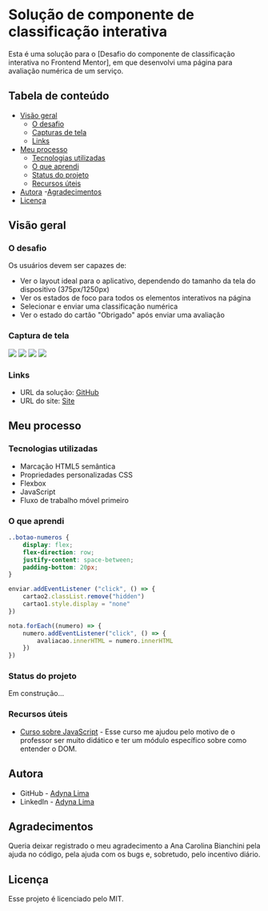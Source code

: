 # Solução de componente de classificação interativa

Esta é uma solução para o [Desafio do componente de classificação interativa no Frontend Mentor], em que desenvolvi uma página para avaliação numérica de um serviço. 

## Tabela de conteúdo 

- [Visão geral](#visão-geral)
  - [O desafio](#o-desafio)
  - [Capturas de tela](#captura-de-tela)
  - [Links](#links)
- [Meu processo](#meu-processo)
  - [Tecnologias utilizadas](#tecnologias-utilizadas)
  - [O que aprendi](#o-que-aprendi)
  - [Status do projeto](#status-do-projeto)
  - [Recursos úteis](#recursos-úteis)
- [Autora](#autora)
-[Agradecimentos](#agradecimentos)
- [Licença](#licença)

## Visão geral

### O desafio

Os usuários devem ser capazes de:

- Ver o layout ideal para o aplicativo, dependendo do tamanho da tela do dispositivo (375px/1250px)
- Ver os estados de foco para todos os elementos interativos na página
- Selecionar e enviar uma classificação numérica
- Ver o estado do cartão "Obrigado" após enviar uma avaliação

### Captura de tela

![](./assets/prints/printmobileprincipal.png)
![](./assets/prints/printmobilesecundaria.png)
![](./assets/prints/printdesktopprincipal.png)
![](./assets/prints/printdesktopsecundaria.png)


### Links

- URL da solução: [GitHub](https://github.com/adynaslima/interactive-rating-component.git)
- URL do site: [Site](https://adynaslima.github.io/interactive-rating-component/)

## Meu processo

### Tecnologias utilizadas

- Marcação HTML5 semântica
- Propriedades personalizadas CSS
- Flexbox
- JavaScript
- Fluxo de trabalho móvel primeiro

### O que aprendi

```css
..botao-numeros {
    display: flex;
    flex-direction: row;
    justify-content: space-between;
    padding-bottom: 20px;
}
```

```js
enviar.addEventListener ("click", () => {
    cartao2.classList.remove("hidden")
    cartao1.style.display = "none"
})

nota.forEach((numero) => { 
    numero.addEventListener("click", () => {
        avaliacao.innerHTML = numero.innerHTML
    })
})
```

### Status do projeto

Em construção...

### Recursos úteis

- [Curso sobre JavaScript](https://www.cursoemvideo.com/curso/javascript/) - Esse curso me ajudou pelo motivo de o professor ser muito didático e ter um módulo específico sobre como entender o DOM. 

## Autora

- GitHub - [Adyna Lima](https://github.com/adynaslima)
- LinkedIn - [Adyna Lima](www.linkedin.com/in/adynalima)

## Agradecimentos 

Queria deixar registrado o meu agradecimento a Ana Carolina Bianchini pela ajuda no código, pela ajuda com os bugs e, sobretudo, pelo incentivo diário. 

## Licença

Esse projeto é licenciado pelo MIT. 

